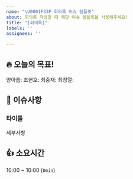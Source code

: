 ```yaml
---
name: "\U0001F33F 회의록 이슈 템플릿"
about: 회의록 작성할 때 해당 이슈 템플릿을 사용해주세요!
title: "[회의록]"
labels: ''
assignees: ''

---
```


## 🔥 오늘의 목표!
양아름: 
조현호: 
최중재: 
최창열: 

## 🤔 이슈사항
### 타이틀
세부사항

## 👍 소요시간
10:00 ~ 10:00 (`0min`)
